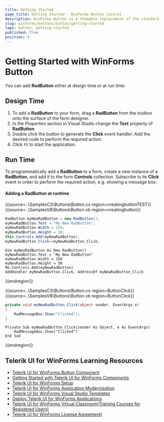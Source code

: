 ```yaml
---
title: Getting Started
page_title: Getting Started - WinForms Button Control
description: WinForms Button is a themable replacement of the standard WinForms Button. It can be clicked by using the mouse, Enter key, or Spacebar, if the button has focus.
slug: winforms/buttons/button/getting-started
tags: button, getting-started
published: True
position: 4 
---
```


# Getting Started with WinForms Button

You can add __RadButton__ either at design time or at run time:

## Design Time

1. To add a __RadButton__ to your form, drag a __RadButton__ from the toolbox onto the surface of the form designer.
2. In the *Properties* section in Visual Studio change the __Text__ property of __RadButton__.
3. Double click the button to generate the __Click__ event handler. Add the desired code to perform the required action.
4. Click `F5` to start the application.

## Run Time

To programmatically add a __RadButton__ to a form, create a new instance of a __RadButton__, and add it to the form __Controls__ collection. Subscribe to its __Click__ event in order to perform the required action, e.g. showing a message box:

#### Adding a RadButton at runtime 

{{source=..\SamplesCS\Buttons\Button.cs region=creatingbuttonTEST}} 
{{source=..\SamplesVB\Buttons\Button.vb region=creatingbutton}} 

````C#
RadButton myNewRadButton = new RadButton();
myNewRadButton.Text = "My New RadButton";
myNewRadButton.Width = 150;
myNewRadButton.Height = 50;
this.Controls.Add(myNewRadButton);
myNewRadButton.Click+=myNewRadButton_Click;

````
````VB.NET
Dim myNewRadButton As New RadButton()
myNewRadButton.Text = "My New RadButton"
myNewRadButton.Width = 150
myNewRadButton.Height = 50
Me.Controls.Add(myNewRadButton)
AddHandler myNewRadButton.Click, AddressOf myNewRadButton_Click

````

{{endregion}} 

{{source=..\SamplesCS\Buttons\Button.cs region=ButtonClick}} 
{{source=..\SamplesVB\Buttons\Button.vb region=ButtonClick}} 

````C#
private void myNewRadButton_Click(object sender, EventArgs e)
{
    RadMessageBox.Show("Clicked");
}

````
````VB.NET
Private Sub myNewRadButton_Click(sender As Object, e As EventArgs)
    RadMessageBox.Show("Clicked")
End Sub

````

{{endregion}} 


## Telerik UI for WinForms Learning Resources
* [Telerik UI for WinForms Button Component](https://www.telerik.com/products/winforms/buttons.aspx)
* [Getting Started with Telerik UI for WinForms Components](https://docs.telerik.com/devtools/winforms/getting-started/first-steps)
* [Telerik UI for WinForms Setup](https://docs.telerik.com/devtools/winforms/installation-and-upgrades/installing-on-your-computer)
* [Telerik UI for WinForms Application Modernization](https://docs.telerik.com/devtools/winforms/winforms-converter/overview)
* [Telerik UI for WinForms Visual Studio Templates](https://docs.telerik.com/devtools/winforms/visual-studio-integration/visual-studio-templates)
* [Deploy Telerik UI for WinForms Applications](https://docs.telerik.com/devtools/winforms/deployment-and-distribution/application-deployment)
* [Telerik UI for WinForms Virtual Classroom(Training Courses for Registered Users)](https://learn.telerik.com/learn/course/external/view/elearning/17/telerik-ui-for-winforms)
* [Telerik UI for WinForms License Agreement)](https://www.telerik.com/purchase/license-agreement/winforms-dlw-s)

